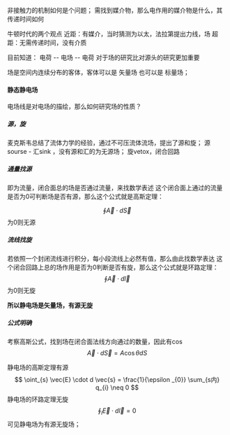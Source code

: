 
非接触力的机制如何是个问题；
需找到媒介物，那么电作用的媒介物是什么，其传递时间如何

牛顿时代的两个观点
近距：有媒介，当时猜测为以太，法拉第提出力线，场
超距：无需传递时间，没有介质

目前知道：
电荷 -- 电场 -- 电荷
对于场的研究比对源头的研究更加重要

场是空间内连续分布的客体，客体可以是 矢量场  也可以是 标量场；

#### 静态静电场
电场线是对电场的描绘，那么如何研究场的性质？

##### 源，旋
麦克斯韦总结了流体力学的经验，通过不可压流体流场，提出了源和旋；
源sourse - 汇sink ，没有源和汇的为无源场；
旋vetox，闭合回路
##### 通量找源
即为流量，闭合面总的场是否通过流量，来找数学表述
这个闭合面上通过的流量是否为0可判断场是否有源，那么这个公式就是高斯定理：

$$
\oint \vec{A} \cdot d \vec{S}
$$
为0则无源
##### 流线找旋
若依照一个封闭流线进行积分，每小段流线上必然有值，那么由此找数学表达
这个闭合回路上总的场作用是否为0判断是否有旋，那么这个公式就是环路定理：
$$
\oint \vec{A} \cdot d \vec{l}
$$
为0则无旋

**所以静电场是矢量场，有源无旋**

##### 公式明确
考察高斯公式，找到场在闭合面法线方向通过的数量，因此有cos
$$
\vec{A} \cdot d \vec{S}=A\cos \theta dS
$$

静电场的高斯定理有源
$$
\oint_{s} \vec{E} \cdot d \vec{s} 
= \frac{1}{\epsilon _{0}} \sum_{s内} q_{i} \neq 0
$$
静电场的环路定理无旋
$$
\oint_{l} \vec{ E} \cdot d \vec{l} =0
$$
可见静电场为有源无旋场；


